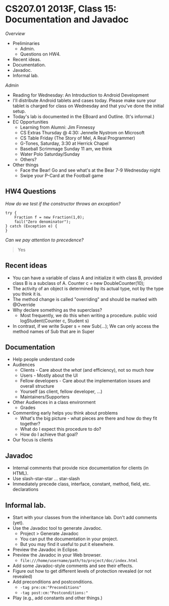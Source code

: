CS207.01 2013F, Class 15: Documentation and Javadoc
====================================================

_Overview_

* Preliminaries
    * Admin.
    * Questions on HW4.
* Recent ideas.
* Documentation.
* Javadoc.
* Informal lab.  

_Admin_

* Reading for Wednesday: An Introduction to Android Development
* I'll distribute Android tablets and cases today.  Please make sure your
  tablet is charged for class on Wednesday and that you've done the initial
  setup.  
* Today's lab is documented in the EBoard and Outline.  (It's informal.)
* EC Opportunities
    * Learning from Alumni: Jim Finnessy
    * CS Extras Thursday @ 4:30: Jennelle Nystrom on Microsoft
    * CS Table Friday (The Story of Mel, A Real Programmer)
    * G-Tones, Saturday, 3:30 at Herrick Chapel
    * Baseball Scrimmage Sunday 11 am, we think
    * Water Polo Saturday/Sunday
    * Others?
* Other things
    * Face the Bear!  Go and see what's at the Bear 7-9 Wednesday night
    * Swipe your P-Card at the Football game

HW4 Questions
-------------

_How do we test if the constructor throws an exception?_

    try {
        Fraction f = new Fraction(1,0);
        fail("Zero denominator");
    } catch (Exception e) {
    }

_Can we pay attention to precedence?_

> Yes

Recent ideas
------------

* You can have a variable of class A and initialize it with class B, provided
  class B is a subclass of A.
      Counter c = new DoubleCounter(10);
* The activity of an object is determined by its actual type, not by the
  type you think it is.
* The method change is called "overriding" and should be marked with @Override
* Why declare something as the superclass?
     * Most frequently, we do this when writing a procedure.
     public void logStudent(Counter c, Student s)
* In contrast, if we write
      Super s = new Sub(...);
  We can only access the method names of Sub that are in Super

Documentation
-------------

* Help people understand code
* Audiences
    * Clients - Care about the *what* (and efficiency), not so much *how*
    * Users - Mostly about the UI
    * Fellow developers - Care about the implementation issues and overall
      structure
    * Yourself (as client, fellow developer, ...)
    * Maintainers/Supporters
* Other Audiences in a class environment
    * Grades
* Commenting early helps you think about problems
    * What's the big picture - what pieces are there and how do they fit together?
    * What do I expect this procedure to do?
    * How do I achieve that goal?
* Our focus is clients

Javadoc
-------

* Internal comments that provide nice documentation for clients (in HTML).
* Use slash-star-star ... star-slash
* Immediately precede class, interface, constant, method, field, etc. declarations

Informal lab.  
---------------

* Start with your classes from the inheritance lab.  Don't add comments (yet).
* Use the Javadoc tool to generate Javadoc.  
    * Project > Generate Javadoc
    * You can put the documentation in your project.
    * But you may find it useful to put it elsewhere.
* Preview the Javadoc in Eclipse.
* Preview the Javadoc in your Web browser.
    * `file:///home/username/path/to/project/doc/index.html`
* Add some Javadoc-style comments and see their effects.
* Figure out how to get different levels of protection revealed (or not
  revealed)
* Add preconditions and postconditions.
    * `-tag pre:cm:"Preconditions"`
    * `-tag post:cm:"Postconditions:"`
* Play (e.g., add constants and other things.)

